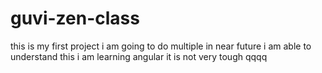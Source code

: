 # guvi-zen-class
this is my first project
i am going to do multiple in near future
i am able to understand this
i am learning angular it is not very tough
qqqq
